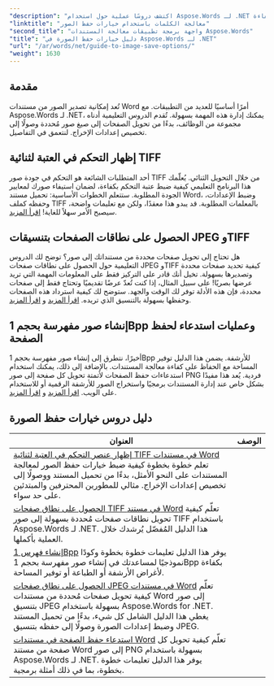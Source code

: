 ```yaml
---
"description": "اكتشف دروسًا عملية حول استخدام Aspose.Words لـ .NET لحفظ الصور، مع خطوات سهلة المتابعة وعينات التعليمات البرمجية لمعالجة المستندات بكفاءة."
"linktitle": "معالجة الكلمات باستخدام خيارات حفظ الصور"
"second_title": "واجهة برمجة تطبيقات معالجة المستندات Aspose.Words"
"title": "دليل خيارات حفظ الصورة في Aspose.Words لـ .NET"
"url": "/ar/words/net/guide-to-image-save-options/"
"weight": 1630
---
```


## مقدمة

تُعد إمكانية تصدير الصور من مستندات Word أمرًا أساسيًا للعديد من التطبيقات. مع Aspose.Words لـ .NET، يمكنك إدارة هذه المهمة بسهولة. تُقدم الدروس التعليمية أدناه مجموعة من الوظائف، بدءًا من تحويل الصفحات إلى صيغ صور مُحددة وصولًا إلى تخصيص إعدادات الإخراج. لنتعمق في التفاصيل.

## إظهار التحكم في العتبة لثنائية TIFF

أحد المتطلبات الشائعة هو التحكم في جودة صور TIFF من خلال التحويل الثنائي. يُعلّمك هذا البرنامج التعليمي كيفية ضبط عتبة التحكم بكفاءة، لضمان استيفاء صورك لمعايير الجودة المطلوبة. ستتعلم الخطوات الأساسية: تحميل مستند Word، وضبط الإعدادات، وحفظه كملف TIFF بالمعلمات المطلوبة. قد يبدو هذا معقدًا، ولكن مع تعليمات واضحة، سيصبح الأمر سهلاً للغاية! [اقرأ المزيد](./expose-threshold-control-for-tiff-binarization-in-word-document/).

## الحصول على نطاقات الصفحات بتنسيقات JPEG وTIFF

هل تحتاج إلى تحويل صفحات محددة من مستنداتك إلى صور؟ توضح لك الدروس التعليمية حول الحصول على نطاقات صفحات JPEG وTIFF كيفية تحديد صفحات محددة وتصديرها بسهولة. تخيل أنك قادر على التركيز فقط على المعلومات المهمة التي تريد عرضها بصريًا! على سبيل المثال، إذا كنت تُعدّ عرضًا تقديميًا وتحتاج فقط إلى صفحات محددة، فإن هذه الأدلة توفر لك الوقت والجهد. ستوضح لك كيفية استرداد هذه الصفحات وحفظها بسهولة بالتنسيق الذي تريده. [اقرأ المزيد](./get-jpeg-page-range-word-document/) و [اقرأ المزيد](./get-tiff-page-range-word-document/).

## إنشاء صور مفهرسة بحجم 1Bpp وعمليات استدعاء لحفظ الصفحة

أخيرًا، نتطرق إلى إنشاء صور مفهرسة بحجم 1Bpp للأرشفة. يضمن هذا الدليل توفير المساحة مع الحفاظ على كفاءة معالجة المستندات. بالإضافة إلى ذلك، يمكنك استخدام استدعاءات حفظ الصفحات لأتمتة تحويل كل صفحة إلى صور PNG فردية. يُعد هذا مفيدًا بشكل خاص عند إدارة المستندات برمجيًا واستخراج الصور للأرشفة الرقمية أو للاستخدام على الويب. [اقرأ المزيد](./create-1bpp-indexed/) و [اقرأ المزيد](./page-saving-callback-word-document/).

 ## دليل دروس خيارات حفظ الصورة
| العنوان | الوصف |
| --- | --- |
| [إظهار عنصر التحكم في العتبة لثنائية TIFF في مستندات Word](./expose-threshold-control-for-tiff-binarization-in-word-document/) تعلم خطوة بخطوة كيفية ضبط خيارات حفظ الصور لمعالجة المستندات على النحو الأمثل، بدءًا من تحميل المستند ووصولًا إلى تخصيص إعدادات الإخراج. مثالي للمطورين المحترفين والمبتدئين على حد سواء.
| [الحصول على نطاق صفحات TIFF في مستند Word](./get-tiff-page-range-word-document/) تعلّم كيفية تحويل نطاقات صفحات مُحددة بسهولة إلى صور TIFF باستخدام Aspose.Words لـ .NET. هذا الدليل المُفصّل يُرشدك خلال العملية بأكملها.
| [إنشاء فهرس 1Bpp](./create-1bpp-indexed/) يوفر هذا الدليل تعليمات خطوة بخطوة وكودًا نموذجيًا لمساعدتك في إنشاء صور مفهرسة بحجم 1Bpp بكفاءة لأغراض الأرشفة أو الطباعة أو توفير المساحة.
| [الحصول على نطاق صفحات JPEG في مستندات Word](./get-jpeg-page-range-word-document/) تعلّم كيفية تحويل صفحات مُحددة من مستندات Word إلى صور بتنسيق JPEG بسهولة باستخدام Aspose.Words for .NET. يغطي هذا الدليل الشامل كل شيء، بدءًا من تحميل المستند وضبط إعدادات الصورة وصولًا إلى حفظه بتنسيق JPEG.
| [استدعاء حفظ الصفحة في مستندات Word](./page-saving-callback-word-document/) تعلّم كيفية تحويل كل صفحة من مستند Word إلى صور PNG بسهولة باستخدام Aspose.Words لـ .NET. يوفر هذا الدليل تعليمات خطوة بخطوة، بما في ذلك أمثلة برمجية.